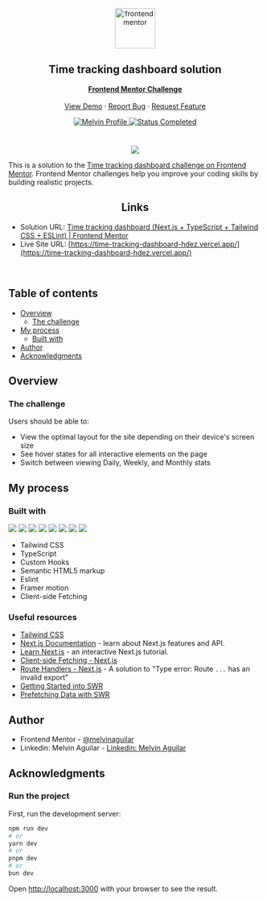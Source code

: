 <div id="top"></div>

<div align="center">

  <img src="https://www.frontendmentor.io/static/images/logo-mobile.svg" alt="frontendmentor" width="80">

  <h2 align="center">Time tracking dashboard solution</h2>
  <p align="center">
    <a href="https://www.frontendmentor.io/solutions/time-tracking-dashboard-nextjs-typescript-tailwind-css-eslint-ER5VDDiJ2i"><strong>Frontend Mentor Challenge</strong></a>
    <br />
    <br />
    <a href="https://time-tracking-dashboard-hdez.vercel.app/">View Demo</a>
    ·
    <a href="https://github.com/MelvinAguilar/time-tracking-dashboard/issues" target="_blank">Report Bug</a>
    ·
    <a href="https://github.com/MelvinAguilar/time-tracking-dashboard/issues" target="_blank">Request Feature</a>
  </p>
</div>

<!-- Bagdes -->
<div align="center">
  <!-- Profile -->
  <a href="https://www.frontendmentor.io/profile/MelvinAguilar">
    <img src="https://img.shields.io/badge/Profile-Melvin%20Aguilar-07043B?style=for-the-badge&logo=frontendmentor" alt="Melvin Profile">
  </a>
  <!-- Status -->
    <a href="#">
    <img src="https://img.shields.io/badge/Status-Completed-brightgreen?style=for-the-badge" alt="Status Completed">
  </a>

</div>

#

<div align="center">

![](https://res.cloudinary.com/dz209s6jk/image/upload/f_auto,q_auto,w_1920/Challenges/dgmrkrfyzvyzwuwl7vac.jpg)

</div>

This is a solution to the [Time tracking dashboard challenge on Frontend Mentor](https://www.frontendmentor.io/challenges/time-tracking-dashboard-UIQ7167Jw). Frontend Mentor challenges help you improve your coding skills by building realistic projects. 


<h2 align="center">Links</h2>


- Solution URL: [Time tracking dashboard (Next.js + TypeScript + Tailwind CSS + ESLint) | Frontend Mentor](https://www.frontendmentor.io/solutions/time-tracking-dashboard-nextjs-typescript-tailwind-css-eslint-ER5VDDiJ2i)
- Live Site URL: [https://time-tracking-dashboard-hdez.vercel.app/](https://time-tracking-dashboard-hdez.vercel.app/)

<br>

## Table of contents

- [Overview](#overview)
  - [The challenge](#the-challenge)
- [My process](#my-process)
  - [Built with](#built-with)
- [Author](#author)
- [Acknowledgments](#acknowledgments)

## Overview

### The challenge

Users should be able to:

- View the optimal layout for the site depending on their device's screen size
- See hover states for all interactive elements on the page
- Switch between viewing Daily, Weekly, and Monthly stats

## My process

### Built with

<!-- Bagdes -->

![](https://img.shields.io/badge/Next.js-000000.svg?style=for-the-badge&logo=Next.js&logoColor=white)
![](https://img.shields.io/badge/Typescript-3178C6.svg?style=for-the-badge&logo=Typescript&logoColor=white) 
![](https://img.shields.io/badge/Framer_motion-black?style=for-the-badge&logo=framer&logoColor=blue)
![](https://img.shields.io/badge/Tailwind%20CSS-38B2AC?style=for-the-badge&logo=tailwind-css&logoColor=white)
![](https://img.shields.io/badge/ESLint-4B32C3.svg?style=for-the-badge&logo=ESLint&logoColor=white) 
![](https://img.shields.io/badge/HTML5-E34F26?style=for-the-badge&logo=html5&logoColor=white)
![](https://img.shields.io/badge/Prettier-F7B93E.svg?style=for-the-badge&logo=Prettier&logoColor=black)
![](https://img.shields.io/badge/Git-F05032?style=for-the-badge&logo=git&logoColor=white)

- Tailwind CSS
- TypeScript
- Custom Hooks
- Semantic HTML5 markup
- Eslint
- Framer motion
- Client-side Fetching

### Useful resources

- [Tailwind CSS](https://tailwindcss.com/)
- [Next.js Documentation](https://nextjs.org/docs) - learn about Next.js features and API.
- [Learn Next.js](https://nextjs.org/learn) - an interactive Next.js tutorial.
- [Client-side Fetching - Next.js](https://nextjs.org/docs/pages/building-your-application/data-fetching/client-side) 
- [Route Handlers - Next.js](https://nextjs.org/docs/app/building-your-application/routing/route-handlers#cors) - A solution to "Type error: Route `...` has an invalid export"
- [Getting Started into SWR](https://swr.vercel.app/docs/getting-started)
- [Prefetching Data with SWR](https://swr.vercel.app/docs/prefetching)

## Author

- Frontend Mentor - [@melvinaguilar](https://www.frontendmentor.io/profile/melvinaguilar)
- Linkedin: Melvin Aguilar - [Linkedin: Melvin Aguilar](https://www.linkedin.com/in/melvinaguilar)

## Acknowledgments

### Run the project

First, run the development server:

```bash
npm run dev
# or
yarn dev
# or
pnpm dev
# or
bun dev
```

Open [http://localhost:3000](http://localhost:3000) with your browser to see the result.

